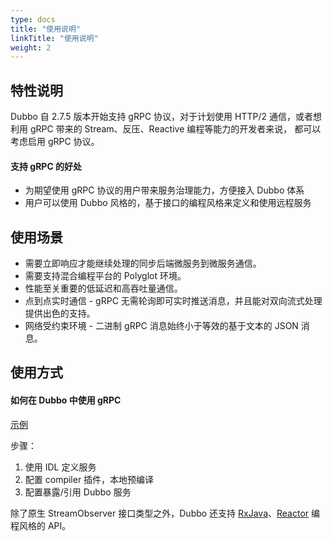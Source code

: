 ```yaml
---
type: docs
title: "使用说明"
linkTitle: "使用说明"
weight: 2
---
```

## 特性说明
Dubbo 自 2.7.5 版本开始支持 gRPC 协议，对于计划使用 HTTP/2 通信，或者想利用 gRPC 带来的 Stream、反压、Reactive 编程等能力的开发者来说，
都可以考虑启用 gRPC 协议。

#### 支持 gRPC 的好处
* 为期望使用 gRPC 协议的用户带来服务治理能力，方便接入 Dubbo 体系
* 用户可以使用 Dubbo 风格的，基于接口的编程风格来定义和使用远程服务

## 使用场景

- 需要立即响应才能继续处理的同步后端微服务到微服务通信。
- 需要支持混合编程平台的 Polyglot 环境。
- 性能至关重要的低延迟和高吞吐量通信。
- 点到点实时通信 - gRPC 无需轮询即可实时推送消息，并且能对双向流式处理提供出色的支持。
- 网络受约束环境 - 二进制 gRPC 消息始终小于等效的基于文本的 JSON 消息。

## 使用方式
#### 如何在 Dubbo 中使用 gRPC
[示例](https://github.com/apache/dubbo-samples/tree/master/dubbo-samples-grpc)

步骤：
1. 使用 IDL 定义服务
2. 配置 compiler 插件，本地预编译
3. 配置暴露/引用 Dubbo 服务

除了原生 StreamObserver 接口类型之外，Dubbo 还支持 [RxJava](https://github.com/apache/dubbo-samples/tree/master/java/dubbo-samples-grpc/dubbo-samples-rxjava)、[Reactor](https://github.com/apache/dubbo-samples/tree/master/java/dubbo-samples-grpc/dubbo-samples-reactor) 编程风格的 API。
